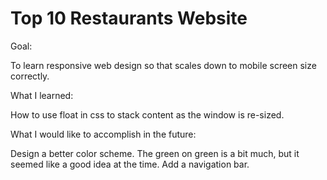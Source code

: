 # Top 10 Restaurants Website

Goal:

To learn responsive web design so that scales down to mobile screen size correctly.

What I learned:

How to use float in css to stack content as the window is re-sized.

What I would like to accomplish in the future:

Design a better color scheme. The green on green is a bit much, but it seemed like a good idea at the time.
Add a navigation bar.
